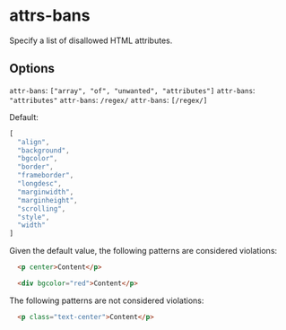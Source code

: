 # attrs-bans

Specify a list of disallowed HTML attributes.

## Options

`attr-bans`: `["array", "of", "unwanted", "attributes"]`
`attr-bans`: `"attributes"`
`attr-bans`: `/regex/`
`attr-bans`: `[/regex/]`

Default:

```js
[
  "align",
  "background",
  "bgcolor",
  "border",
  "frameborder",
  "longdesc",
  "marginwidth",
  "marginheight",
  "scrolling",
  "style",
  "width"
]
```

Given the default value, the following patterns are considered violations:

```html
  <p center>Content</p>
```

```html
  <div bgcolor="red">Content</p>
```

The following patterns are not considered violations:

```html
  <p class="text-center">Content</p>
```
